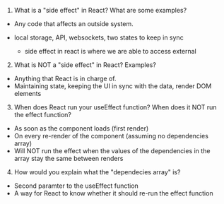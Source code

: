 1. What is a "side effect" in React? What are some examples?

- Any code that affects an outside system.
- local storage, API, websockets, two states to keep in sync

    - side effect in react is where we are able to access external 

2. What is NOT a "side effect" in React? Examples?

- Anything that React is in charge of.
- Maintaining state, keeping the UI in sync with the data, 
  render DOM elements

3. When does React run your useEffect function? When does it NOT run
   the effect function?
   
- As soon as the component loads (first render)
- On every re-render of the component (assuming no dependencies array)
- Will NOT run the effect when the values of the dependencies in the
  array stay the same between renders

4. How would you explain what the "dependecies array" is?

- Second paramter to the useEffect function
- A way for React to know whether it should re-run the effect function